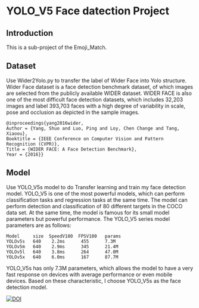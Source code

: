 # YOLO_V5 Face datection Project

## Introduction
This is a sub-project of the Emoji_Match.


## Dataset
Use Wider2Yolo.py to transfer the label of Wider Face into Yolo structure.
Wider Face dataset is a face detection benchmark dataset, of which images are selected from the publicly available WIDER dataset. 
WIDER FACE is also one of the most difficult face detection datasets, which includes 32,203 images and label 393,703 faces with a high degree of variability in scale, pose and occlusion as depicted in the sample images. 

    @inproceedings{yang2016wider,
    Author = {Yang, Shuo and Luo, Ping and Loy, Chen Change and Tang, Xiaoou},
    Booktitle = {IEEE Conference on Computer Vision and Pattern Recognition (CVPR)},
    Title = {WIDER FACE: A Face Detection Benchmark},
    Year = {2016}}


## Model

Use YOLO_V5s model to do Transfer learning and train my face detection model.
YOLO_V5 is one of the most powerful models, which can perform classification tasks and regression tasks at the same time. 
The model can perform detection and classification of 80 different targets in the COCO data set. 
At the same time, the model is famous for its small model parameters but powerful performance. 
The YOLO_V5 series model parameters are as follows:

    Model	  size  SpeedV100  FPSV100   params	
    YOLOv5s	  640    2.2ms      455      7.3M	
    YOLOv5m	  640    2.9ms      345      21.4M	
    YOLOv5l	  640    3.8ms      264      47.0M	
    YOLOv5x	  640    6.0ms      167      87.7M	

YOLO_V5s has only 7.3M parameters, which allows the model to have a very fast response on devices with average performance or even mobile devices.
Based on these characteristic, I choose YOLO_V5s as the face detection model.

[![DOI](https://zenodo.org/badge/DOI/10.5281/zenodo.4418161.svg)](https://doi.org/10.5281/zenodo.4418161)
